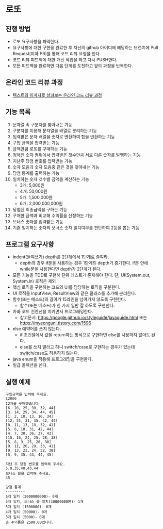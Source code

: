 # 로또
## 진행 방법
* 로또 요구사항을 파악한다.
* 요구사항에 대한 구현을 완료한 후 자신의 github 아이디에 해당하는 브랜치에 Pull Request(이하 PR)를 통해 코드 리뷰 요청을 한다.
* 코드 리뷰 피드백에 대한 개선 작업을 하고 다시 PUSH한다.
* 모든 피드백을 완료하면 다음 단계를 도전하고 앞의 과정을 반복한다.

## 온라인 코드 리뷰 과정
* [텍스트와 이미지로 살펴보는 온라인 코드 리뷰 과정](https://github.com/next-step/nextstep-docs/tree/master/codereview)

## 기능 목록
1.  문자열 속 구분자를 찾아내는 기능
2.  구분자를 이용해 문자열을 배열로 분리하는 기능
3.  입력받은 문자 배열을 숫자로 변환하여 합을 반환하는 기능
4.  구입 금액을 입력받는 기능
5.  금액만큼 로또를 구매하는 기능
6.  정해진 숫자 범위에서 입력받은 갯수만큼 서로 다른 숫자를 발행하는 기능
7.  지난주 당첨 번호를 입력받는 기능
8.  숫자 모음과 숫자 모음중 같은 것을 찾아내는 기능
9.  당첨 통계를 출력하는 기능
10. 일치하는 숫자 갯수별 금액을 계산하는 기능
    *   3개: 5,000원
    *   4개: 50,000원
    *   5개: 1,500,000원
    *   6개: 2,000,000,000원
11. 당첨된 최종금액을 구하는 기능
12. 구매한 금액과 비교해 수익률을 산정하는 기능
13. 보너스 숫자를 입력받는 기능
14. 기존 일치하는 숫자외 보너스 숫자 일치여부를 판단하여 2등을 뽑는 기능

## 프로그램 요구사항 
*   indent(들여쓰기) depth를 2단계에서 1단계로 줄여라.
    *   depth의 경우 if문을 사용하는 경우 1단계의 depth가 증가한다. if문 안에 while문을 사용한다면 depth가 2단계가 된다.
*   모든 기능을 TDD로 구현해 단위 테스트가 존재해야 한다. 단, UI(System.out, System.in) 로직은 제외
*   핵심 로직을 구현하는 코드와 UI를 담당하는 로직을 구분한다.
*   UI 로직을 InputView, ResultView와 같은 클래스를 추가해 분리한다.
*   함수(또는 메소드)의 길이가 15라인을 넘어가지 않도록 구현한다. 
    *   함수(또는 메소드)가 한 가지 일만 잘 하도록 구현한다.
*   자바 코드 컨벤션을 지키면서 프로그래밍한다.
    *   참고문서: https://google.github.io/styleguide/javaguide.html 또는 https://myeonguni.tistory.com/1596
*   else 예약어를 쓰지 않는다.
    *   if 조건절에서 값을 return하는 방식으로 구현하면 else를 사용하지 않아도 된다.
    *   else를 쓰지 말라고 하니 switch/case로 구현하는 경우가 있는데 switch/case도 허용하지 않는다.
*   java enum을 적용해 프로그래밍을 구현한다.
*   일급 콜렉션을 쓴다.


## 실행 예제
```
구입금액을 입력해 주세요.
12000
12개를 구매했습니다
[6, 20, 25, 30, 32, 44]
[3, 14, 29, 34, 44, 45]
[1, 2, 10, 13, 16, 34]
[12, 21, 31, 35, 42, 44]
[8, 11, 13, 18, 32, 41]
[5, 6, 10, 31, 42, 44]
[4, 7, 30, 36, 37, 43]
[15, 16, 24, 25, 28, 38]
[5, 8, 9, 25, 28, 30]
[9, 11, 26, 29, 33, 41]
[9, 13, 23, 24, 32, 38]
[5, 9, 35, 43, 44, 45]

지난 주 당첨 번호를 입력해 주세요.
5,9,35,40,43,44
보너스 볼을 입력해 주세요.
45

당첨 통계
---------
6개 일치 (2000000000)- 0개
5개 일치, 보너스 볼 일치(30000000원)- 1개
5개 일치 (1500000)- 0개
4개 일치 (50000)- 0개
3개 일치 (5000)- 0개
총 수익률은 2500.00입니다.
```
